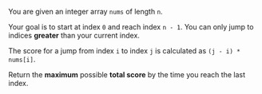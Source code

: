 You are given an integer array `nums` of length `n`.

Your goal is to start at index `0` and reach index `n - 1`. You can only jump to indices **greater** than your current index.

The score for a jump from index `i` to index `j` is calculated as `(j - i) * nums[i]`.

Return the **maximum** possible **total score** by the time you reach the last index.